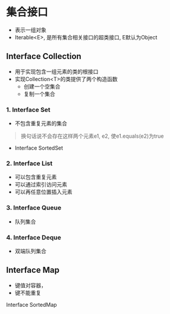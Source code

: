 # 集合接口

- 表示一组对象
- Iterable\<E\>, 是所有集合相关接口的超类接口, E默认为Object

## Interface Collection

- 用于实现包含一组元素的类的根接口
- 实现Collection\<T\>的类提供了两个构造函数 
  - 创建一个空集合
  - 复制一个集合

### 1. Interface Set

- 不包含重复元素的集合

> 换句话说不会存在这样两个元素e1, e2, 使e1.equals(e2)为true

- Interface SortedSet

### 2. Interface List

- 可以包含重复元素
- 可以通过索引访问元素
- 可以再任意位置插入元素

### 3. Interface Queue

- 队列集合

### 4. Interface Deque

- 双端队列集合

## Interface Map

- 键值对容器，
- 键不能重复

Interface SortedMap
